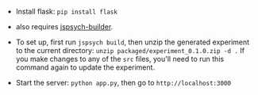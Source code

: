 * Install flask: `pip install flask` 
* also requires [jspsych-builder](https://github.com/bjoluc/jspsych-builder?tab=readme-ov-file). 
* To set up, first run `jspsych build`, then unzip the generated experiment to the current directory: `unzip packaged/experiment_0.1.0.zip -d .` If you make changes to any of the `src` files, you'll need to run this command again to update the experiment.

* Start the server: `python app.py`, then go to `http://localhost:3000`
